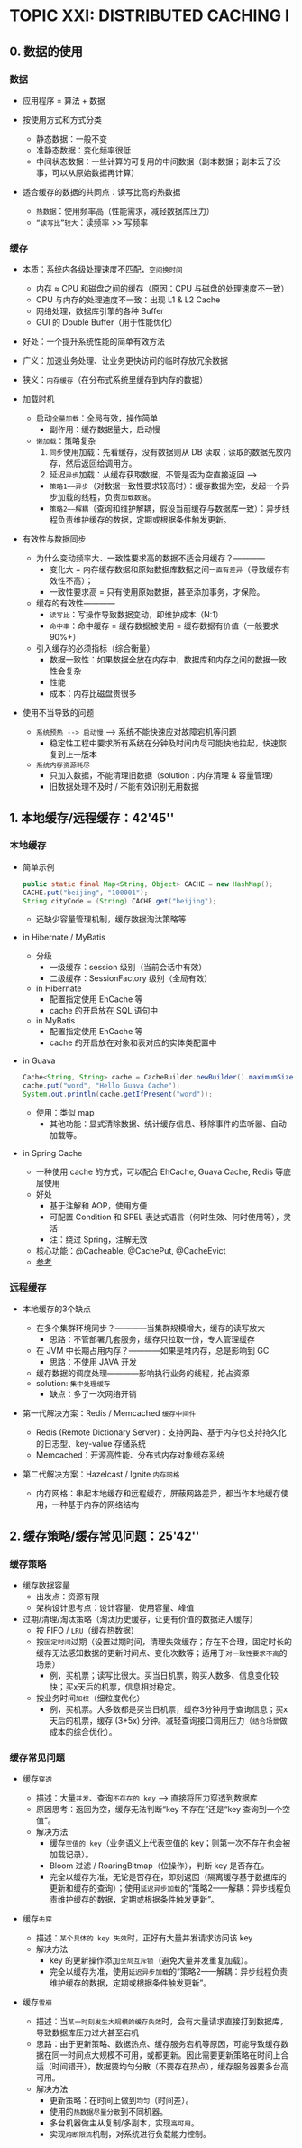 # TOPIC XXI: DISTRIBUTED CACHING Ⅰ

## 0. 数据的使用
### 数据
* 应用程序 = 算法 + 数据
* 按使用方式和方式分类
    * 静态数据：一般不变
    * 准静态数据：变化频率很低
    * 中间状态数据：一些计算的可复用的中间数据（副本数据；副本丢了没事，可以从原始数据再计算）

* 适合缓存的数据的共同点：读写比高的热数据
    * `热数据`：使用频率高（性能需求，减轻数据库压力）
    * `“读写比”较大`：读频率 >> 写频率 

### 缓存
* 本质：系统内各级处理速度不匹配，`空间换时间`
    * 内存 ≈ CPU 和磁盘之间的缓存（原因：CPU 与磁盘的处理速度不一致）
    * CPU 与内存的处理速度不一致：出现 L1 & L2 Cache
    * 网络处理，数据库引擎的各种 Buffer
    * GUI 的 Double Buffer（用于性能优化）
* 好处：一个提升系统性能的简单有效方法
* 广义：加速业务处理、让业务更快访问的临时存放冗余数据
* 狭义：`内存缓存`（在分布式系统里缓存到内存的数据）

* 加载时机
    * 启动`全量加载`：全局有效，操作简单
        * 副作用：缓存数据量大，启动慢
    * `懒加载`：策略复杂
        1. `同步`使用加载：先看缓存，没有数据则从 DB 读取；读取的数据先放内存，然后返回给调用方。
        2. 延迟`异步`加载：从缓存获取数据，不管是否为空直接返回 --> 
        * `策略1——异步`（对数据一致性要求较高时）：缓存数据为空，发起一个异步加载的线程，负责`加载数据`。
        * `策略2——解耦`（查询和维护解耦，假设当前缓存与数据库一致）：异步线程负责维护缓存的数据，定期或根据条件触发更新。

* 有效性与数据同步
    * 为什么变动频率大、一致性要求高的数据不适合用缓存？————
        * 变化大 = 内存缓存数据和原始数据库数据之间`一直有差异`（导致缓存有效性不高）；
        * 一致性要求高 = 只有使用原始数据，甚至添加事务，才保险。
    * 缓存的有效性————
        * `读写比`：写操作导致数据变动，即维护成本（N:1）
        * `命中率`：命中缓存 = 缓存数据被使用 = 缓存数据有价值（一般要求90%+）
    * 引入缓存的必须指标（综合衡量）
        * 数据一致性：如果数据全放在内存中，数据库和内存之间的数据一致性会复杂
        * 性能
        * 成本：内存比磁盘贵很多

* 使用不当导致的问题
    * `系统预热 --> 启动慢` --> 系统不能快速应对故障宕机等问题
        * 稳定性工程中要求所有系统在分钟及时间内尽可能快地拉起，快速恢复到上一版本
    * `系统内存资源耗尽`
        * 只加入数据，不能清理旧数据（solution：内存清理 & 容量管理）
        * 旧数据处理不及时 / 不能有效识别无用数据


## 1. 本地缓存/远程缓存：42'45''
### 本地缓存
* 简单示例
    ```java
    public static final Map<String, Object> CACHE = new HashMap();
    CACHE.put("beijing", "100001");
    String cityCode = (String) CACHE.get("beijing");
    ```
    * 还缺少容量管理机制，缓存数据淘汰策略等

* in Hibernate / MyBatis
    * 分级
        * 一级缓存：session 级别（当前会话中有效）
        * 二级缓存：SessionFactory 级别（全局有效）
    * in Hibernate
        * 配置指定使用 EhCache 等
        * cache 的开启放在 SQL 语句中
    * in MyBatis
        * 配置指定使用 EhCache 等
        * cache 的开启放在对象和表对应的实体类配置中

* in Guava
    ```java
    Cache<String, String> cache = CacheBuilder.newBuilder().maximumSize(1024).expireAfterWrite(60, TimeUnit.SECONDS).weakValues().build();
    cache.put("word", "Hello Guava Cache");
    System.out.println(cache.getIfPresent("word"));
    ```
    * 使用：类似 map 
        * 其他功能：显式清除数据、统计缓存信息、移除事件的监听器、自动加载等。

* in Spring Cache 
    * 一种使用 cache 的方式，可以配合 EhCache,  Guava Cache, Redis 等底层使用
    * 好处
        * 基于注解和 AOP，使用方便
        * 可配置 Condition 和 SPEL 表达式语言（何时生效、何时使用等），灵活
        * 注：绕过 Spring，注解无效
    * 核心功能：@Cacheable, @CachePut, @CacheEvict
    * [参考](https://developer.ibm.com/zh/articles/os-cn-spring-cache/)

### 远程缓存
* 本地缓存的3个缺点
    * 在多个集群环境同步？————当集群规模增大，缓存的读写放大
        * 思路：不管部署几套服务，缓存只拉取一份，专人管理缓存
    * 在 JVM 中长期占用内存？————如果是堆内存，总是影响到 GC
        * 思路：不使用 JAVA 开发
    * 缓存数据的调度处理————影响执行业务的线程，抢占资源
    * solution: `集中处理缓存`
        * 缺点：多了一次网络开销

* 第一代解决方案：Redis / Memcached `缓存中间件`
    * Redis (Remote Dictionary Server)：支持网路、基于内存也支持持久化的日志型、key-value 存储系统
    * Memcached：开源高性能、分布式内存对象缓存系统
* 第二代解决方案：Hazelcast / Ignite `内存网格`
    * 内存网格：串起本地缓存和远程缓存，屏蔽网路差异，都当作本地缓存使用，一种基于内存的网络结构


## 2. 缓存策略/缓存常见问题：25'42''
### 缓存策略
* 缓存数据容量
    * 出发点：资源有限
    * 架构设计思考点：设计容量、使用容量、峰值
* 过期/清理/淘汰策略（淘汰历史缓存，让更有价值的数据进入缓存）
    * 按 FIFO / `LRU`（缓存热数据）   
    * 按`固定时间`过期（设置过期时间，清理失效缓存；存在不合理，固定时长的缓存无法感知数据的更新时间点、变化次数等；适用于`对一致性要求不高`的场景）
        * 例，买机票；读写比很大。买当日机票，购买人数多、信息变化较快；买x天后的机票，信息相对稳定。 
    * 按业务时间`加权`（细粒度优化）
        * 例，买机票。大多数都是买当日机票，缓存3分钟用于查询信息；买x天后的机票，缓存 (3+5x) 分钟。减轻查询接口调用压力（`结合场景`做成本的综合优化）。

### 缓存常见问题
* 缓存`穿透`
    * 描述：大量`并发`、查询`不存在的 key` --> 直接将压力穿透到数据库
    * 原因思考：返回为空，缓存无法判断“key 不存在”还是“key 查询到一个空值”。
    * 解决方法
        * 缓存`空值的 key`（业务语义上代表空值的 key；则第一次不存在也会被加载记录）。
        * Bloom 过滤 / RoaringBitmap（位操作），判断 key 是否存在。
        * 完全以缓存为准，无论是否存在，即刻返回（隔离缓存基于数据库的更新和缓存的查询）；使用`延迟异步加载`的“策略2——解耦：异步线程负责维护缓存的数据，定期或根据条件触发更新”。

* 缓存`击穿`
    * 描述：`某个具体的 key 失效`时，正好有大量并发请求访问该 key
    * 解决方法
        * key 的更新操作添加`全局互斥锁`（避免大量并发重复加载）。
        * 完全以缓存为准，使用`延迟异步加载`的“策略2——解耦：异步线程负责维护缓存的数据，定期或根据条件触发更新”。

* 缓存`雪崩`
    * 描述：当`某一时刻发生大规模的缓存失效`时，会有大量请求直接打到数据库，导致数据库压力过大甚至宕机
    * 思路：由于更新策略、数据热点、缓存服务宕机等原因，可能导致缓存数据在同一时间点大规模不可用，或都更新。因此需要更新策略在时间上合适（时间错开），数据要均匀分散（不要存在热点），缓存服务器要多台高可用。
    * 解决方法
        * 更新策略：在时间上做到`均匀`（时间差）。
        * 使用的`热数据尽量分散`到不同机器。
        * 多台机器做主从复制/多副本，实现`高可用`。
        * 实现`熔断限流`机制，对系统进行负载能力控制。


